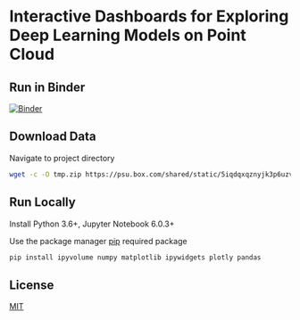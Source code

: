 
# Interactive Dashboards for Exploring Deep Learning Models on Point Cloud



## Run in Binder
[![Binder](https://mybinder.org/badge_logo.svg)](https://mybinder.org/v2/gh/ymp5078/pn2_visual.git/master?urlpath=%2Fvoila%2Frender%2Fpn2_visualization_with_multiple_radius_v3.ipynb)

## Download Data

Navigate to project directory

```bash
wget -c -O tmp.zip https://psu.box.com/shared/static/5iqdqxqznyjk3p6uzvebwpcwlm8w0nhz.zip && unzip tmp.zip && rm tmp.zip
```

## Run Locally 

Install Python 3.6+, Jupyter Notebook 6.0.3+

Use the package manager [pip](https://pip.pypa.io/en/stable/) required package


```bash
pip install ipyvolume numpy matplotlib ipywidgets plotly pandas
```



## License
[MIT](https://choosealicense.com/licenses/mit/)
